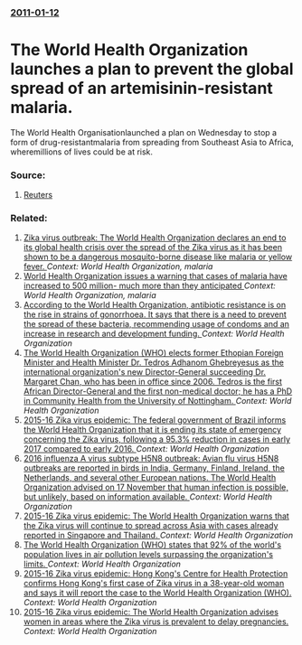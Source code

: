 ### [2011-01-12](/news/2011/01/12/index.md)

# The World Health Organization launches a plan to prevent the global spread of an artemisinin-resistant malaria. 

The World Health Organisationlaunched a plan on Wednesday to stop a form of drug-resistantmalaria from spreading from Southeast Asia to Africa, wheremillions of lives could be at risk.


### Source:

1. [Reuters](http://www.reuters.com/article/idUSLDE70A1KP20110112)

### Related:

1. [Zika virus outbreak: The World Health Organization declares an end to its global health crisis over the spread of the Zika virus as it has been shown to be a dangerous mosquito-borne disease like malaria or yellow fever. ](/news/2016/11/18/zika-virus-outbreak-the-world-health-organization-declares-an-end-to-its-global-health-crisis-over-the-spread-of-the-zika-virus-as-it-has-b.md) _Context: World Health Organization, malaria_
2. [ World Health Organization issues a warning that cases of malaria have increased to 500 million- much more than they anticipated ](/news/2005/03/9/world-health-organization-issues-a-warning-that-cases-of-malaria-have-increased-to-500-million-much-more-than-they-anticipated.md) _Context: World Health Organization, malaria_
3. [According to the World Health Organization, antibiotic resistance is on the rise in strains of gonorrhoea. It says that there is a need to prevent the spread of these bacteria, recommending usage of condoms and an increase in research and development funding. ](/news/2017/07/7/according-to-the-world-health-organization-antibiotic-resistance-is-on-the-rise-in-strains-of-gonorrhoea-it-says-that-there-is-a-need-to-p.md) _Context: World Health Organization_
4. [The World Health Organization (WHO) elects former Ethopian Foreign Minister and Health Minister Dr. Tedros Adhanom Ghebreyesus as the international organization's new Director-General succeeding Dr. Margaret Chan, who has been in office since 2006. Tedros is the first African Director-General and the first non-medical doctor; he has a PhD in Community Health from the University of Nottingham. ](/news/2017/05/23/the-world-health-organization-who-elects-former-ethopian-foreign-minister-and-health-minister-dr-tedros-adhanom-ghebreyesus-as-the-intern.md) _Context: World Health Organization_
5. [2015-16 Zika virus epidemic: The federal government of Brazil informs the World Health Organization that it is ending its state of emergency concerning the Zika virus, following a 95.3% reduction in cases in early 2017 compared to early 2016. ](/news/2017/05/11/2015-16-zika-virus-epidemic-the-federal-government-of-brazil-informs-the-world-health-organization-that-it-is-ending-its-state-of-emergen.md) _Context: World Health Organization_
6. [2016 influenza A virus subtype H5N8 outbreak: Avian flu virus H5N8 outbreaks are reported in birds in India, Germany, Finland, Ireland, the Netherlands, and several other European nations. The World Health Organization advised on 17 November that human infection is possible, but unlikely, based on information available. ](/news/2016/11/26/2016-influenza-a-virus-subtype-h5n8-outbreak-avian-flu-virus-h5n8-outbreaks-are-reported-in-birds-in-india-germany-finland-ireland-the.md) _Context: World Health Organization_
7. [2015-16 Zika virus epidemic: The World Health Organization warns that the Zika virus will continue to spread across Asia with cases already reported in Singapore and Thailand. ](/news/2016/10/11/2015-16-zika-virus-epidemic-the-world-health-organization-warns-that-the-zika-virus-will-continue-to-spread-across-asia-with-cases-alread.md) _Context: World Health Organization_
8. [The World Health Organization (WHO) states that 92% of the world's population lives in air pollution levels surpassing the organization's limits. ](/news/2016/09/27/the-world-health-organization-who-states-that-92-of-the-world-s-population-lives-in-air-pollution-levels-surpassing-the-organization-s-li.md) _Context: World Health Organization_
9. [2015-16 Zika virus epidemic: Hong Kong's Centre for Health Protection confirms Hong Kong's first case of Zika virus in a 38-year-old woman and says it will report the case to the World Health Organization (WHO). ](/news/2016/08/25/2015-16-zika-virus-epidemic-hong-kong-s-centre-for-health-protection-confirms-hong-kong-s-first-case-of-zika-virus-in-a-38-year-old-woman.md) _Context: World Health Organization_
10. [2015-16 Zika virus epidemic: The World Health Organization advises women in areas where the Zika virus is prevalent to delay pregnancies. ](/news/2016/06/9/2015-16-zika-virus-epidemic-the-world-health-organization-advises-women-in-areas-where-the-zika-virus-is-prevalent-to-delay-pregnancies.md) _Context: World Health Organization_
